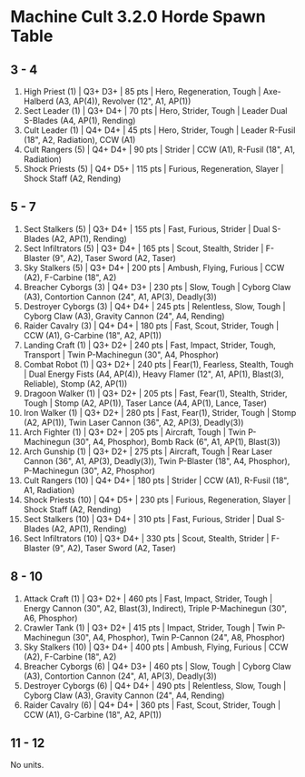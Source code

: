 # Machine Cult 3.2.0 Horde Spawn Table

## 3 - 4

1. High Priest (1) | Q3+ D3+ | 85 pts | Hero, Regeneration, Tough | Axe-Halberd (A3, AP(4)), Revolver (12", A1, AP(1))
1. Sect Leader (1) | Q3+ D4+ | 70 pts | Hero, Strider, Tough | Leader Dual S-Blades (A4, AP(1), Rending)
1. Cult Leader (1) | Q4+ D4+ | 45 pts | Hero, Strider, Tough | Leader R-Fusil (18", A2, Radiation), CCW (A1)
1. Cult Rangers (5) | Q4+ D4+ | 90 pts | Strider | CCW (A1), R-Fusil (18", A1, Radiation)
1. Shock Priests (5) | Q4+ D5+ | 115 pts | Furious, Regeneration, Slayer | Shock Staff (A2, Rending)

## 5 - 7

1. Sect Stalkers (5) | Q3+ D4+ | 155 pts | Fast, Furious, Strider | Dual S-Blades (A2, AP(1), Rending)
1. Sect Infiltrators (5) | Q3+ D4+ | 165 pts | Scout, Stealth, Strider | F-Blaster (9", A2), Taser Sword (A2, Taser)
1. Sky Stalkers (5) | Q3+ D4+ | 200 pts | Ambush, Flying, Furious | CCW (A2), F-Carbine (18", A2)
1. Breacher Cyborgs (3) | Q4+ D3+ | 230 pts | Slow, Tough | Cyborg Claw (A3), Contortion Cannon (24", A1, AP(3), Deadly(3))
1. Destroyer Cyborgs (3) | Q4+ D4+ | 245 pts | Relentless, Slow, Tough | Cyborg Claw (A3), Gravity Cannon (24", A4, Rending)
1. Raider Cavalry (3) | Q4+ D4+ | 180 pts | Fast, Scout, Strider, Tough | CCW (A1), G-Carbine (18", A2, AP(1))
1. Landing Craft (1) | Q3+ D2+ | 240 pts | Fast, Impact, Strider, Tough, Transport | Twin P-Machinegun (30", A4, Phosphor)
1. Combat Robot (1) | Q3+ D2+ | 240 pts | Fear(1), Fearless, Stealth, Tough | Dual Energy Fists (A4, AP(4)), Heavy Flamer (12", A1, AP(1), Blast(3), Reliable), Stomp (A2, AP(1))
1. Dragoon Walker (1) | Q3+ D2+ | 205 pts | Fast, Fear(1), Stealth, Strider, Tough | Stomp (A2, AP(1)), Taser Lance (A4, AP(1), Lance, Taser)
1. Iron Walker (1) | Q3+ D2+ | 280 pts | Fast, Fear(1), Strider, Tough | Stomp (A2, AP(1)), Twin Laser Cannon (36", A2, AP(3), Deadly(3))
1. Arch Fighter (1) | Q3+ D2+ | 205 pts | Aircraft, Tough | Twin P-Machinegun (30", A4, Phosphor), Bomb Rack (6", A1, AP(1), Blast(3))
1. Arch Gunship (1) | Q3+ D2+ | 275 pts | Aircraft, Tough | Rear Laser Cannon (36", A1, AP(3), Deadly(3)), Twin P-Blaster (18", A4, Phosphor), P-Machinegun (30", A2, Phosphor)
1. Cult Rangers (10) | Q4+ D4+ | 180 pts | Strider | CCW (A1), R-Fusil (18", A1, Radiation)
1. Shock Priests (10) | Q4+ D5+ | 230 pts | Furious, Regeneration, Slayer | Shock Staff (A2, Rending)
1. Sect Stalkers (10) | Q3+ D4+ | 310 pts | Fast, Furious, Strider | Dual S-Blades (A2, AP(1), Rending)
1. Sect Infiltrators (10) | Q3+ D4+ | 330 pts | Scout, Stealth, Strider | F-Blaster (9", A2), Taser Sword (A2, Taser)

## 8 - 10

1. Attack Craft (1) | Q3+ D2+ | 460 pts | Fast, Impact, Strider, Tough | Energy Cannon (30", A2, Blast(3), Indirect), Triple P-Machinegun (30", A6, Phosphor)
1. Crawler Tank (1) | Q3+ D2+ | 415 pts | Impact, Strider, Tough | Twin P-Machinegun (30", A4, Phosphor), Twin P-Cannon (24", A8, Phosphor)
1. Sky Stalkers (10) | Q3+ D4+ | 400 pts | Ambush, Flying, Furious | CCW (A2), F-Carbine (18", A2)
1. Breacher Cyborgs (6) | Q4+ D3+ | 460 pts | Slow, Tough | Cyborg Claw (A3), Contortion Cannon (24", A1, AP(3), Deadly(3))
1. Destroyer Cyborgs (6) | Q4+ D4+ | 490 pts | Relentless, Slow, Tough | Cyborg Claw (A3), Gravity Cannon (24", A4, Rending)
1. Raider Cavalry (6) | Q4+ D4+ | 360 pts | Fast, Scout, Strider, Tough | CCW (A1), G-Carbine (18", A2, AP(1))

## 11 - 12

No units.